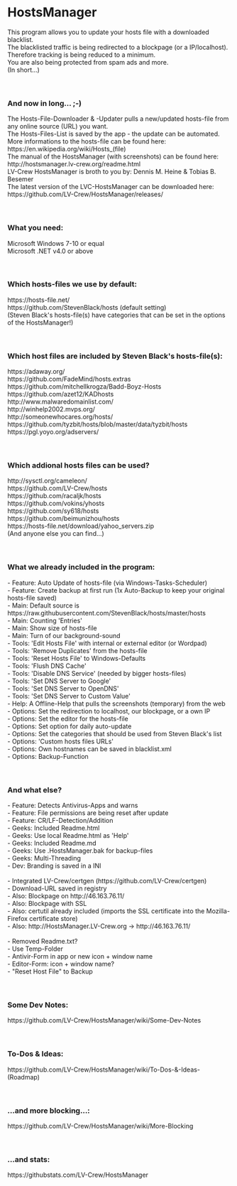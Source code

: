 # HostsManager
This program allows you to update your hosts file with a downloaded blacklist.<br>
The blacklisted traffic is being redirected to a blockpage (or a IP/localhost).<br>
Therefore tracking is being reduced to a minimum.<br>
You are also being protected from spam ads and more.<br>
(In short...)<br>
<br>
<br>
<h3><b>And now in long... ;-)</b></h3>
The Hosts-File-Downloader & -Updater pulls a new/updated hosts-file from any online source (URL) you want.<br>
The Hosts-Files-List is saved by the app - the update can be automated.<br>
More informations to the hosts-file can be found here: https://en.wikipedia.org/wiki/Hosts_(file)<br>
The manual of the HostsManager (with screenshots) can be found here: http://hostsmanager.lv-crew.org/readme.html<br>
LV-Crew HostsManager is broth to you by: Dennis M. Heine & Tobias B. Besemer<br>
The latest version of the LVC-HostsManager can be downloaded here: https://github.com/LV-Crew/HostsManager/releases/<br>
<br>
<br>
<h3><b>What you need:</b></h3>
Microsoft Windows 7-10 or equal<br>
Microsoft .NET v4.0 or above<br>
<br>
<br>
<h3><b>Which hosts-files we use by default:</b></h3>
https://hosts-file.net/<br>
https://github.com/StevenBlack/hosts (default setting)<br>
(Steven Black's hosts-file(s) have categories that can be set in the options of the HostsManager!)<br>
<br>
<br>
<h3><b>Which host files are included by Steven Black's hosts-file(s):</b></h3>
https://adaway.org/<br>
https://github.com/FadeMind/hosts.extras<br>
https://github.com/mitchellkrogza/Badd-Boyz-Hosts<br>
https://github.com/azet12/KADhosts<br>
http://www.malwaredomainlist.com/<br>
http://winhelp2002.mvps.org/<br>
http://someonewhocares.org/hosts/<br>
https://github.com/tyzbit/hosts/blob/master/data/tyzbit/hosts<br>
https://pgl.yoyo.org/adservers/<br>
<br>
<br>
<h3><b>Which addional hosts files can be used?</b></h3>
http://sysctl.org/cameleon/<br>
https://github.com/LV-Crew/hosts<br>
https://github.com/racaljk/hosts<br>
https://github.com/vokins/yhosts<br>
https://github.com/sy618/hosts<br>
https://github.com/beimunizhou/hosts<br>
https://hosts-file.net/download/yahoo_servers.zip<br>
(And anyone else you can find...)<br>
<br>
<br>
<h3><b>What we already included in the program:</b></h3>
- Feature: Auto Update of hosts-file (via Windows-Tasks-Scheduler)<br>
- Feature: Create backup at first run (1x Auto-Backup to keep your original hosts-file saved)<br>
- Main: Default source is https://raw.githubusercontent.com/StevenBlack/hosts/master/hosts<br>
- Main: Counting 'Entries'<br>
- Main: Show size of hosts-file<br>
- Main: Turn of our background-sound<br>
- Tools: 'Edit Hosts File' with internal or external editor (or Wordpad)<br>
- Tools: 'Remove Duplicates' from the hosts-file<br>
- Tools: 'Reset Hosts File' to Windows-Defaults<br>
- Tools: 'Flush DNS Cache'<br>
- Tools: 'Disable DNS Service' (needed by bigger hosts-files)<br>
- Tools: 'Set DNS Server to Google'<br>
- Tools: 'Set DNS Server to OpenDNS'<br>
- Tools: 'Set DNS Server to Custom Value'<br>
- Help: A Offline-Help that pulls the screenshots (temporary) from the web<br>
- Options: Set the redirection to localhost, our blockpage, or a own IP<br>
- Options: Set the editor for the hosts-file<br>
- Options: Set option for daily auto-update<br>
- Options: Set the categories that should be used from Steven Black's list<br>
- Options: 'Custom hosts files URLs'<br>
- Options: Own hostnames can be saved in blacklist.xml<br>
- Options: Backup-Function<br>
<br>
<br>
<h3><b>And what else?</b></h3>
- Feature: Detects Antivirus-Apps and warns<br>
- Feature: File permissions are being reset after update<br>
- Feature: CR/LF-Detection/Addition<br>
- Geeks: Included Readme.html<br>
- Geeks: Use local Readme.html as 'Help'<br>
- Geeks: Included Readme.md<br>
- Geeks: Use .HostsManager.bak for backup-files<br>
- Geeks: Multi-Threading<br>
- Dev: Branding is saved in a INI<br>
<br>
- Integrated LV-Crew/certgen (https://github.com/LV-Crew/certgen)<br>
- Download-URL saved in registry<br>
- Also: Blockpage on http://46.163.76.11/<br>
- Also: Blockpage with SSL<br>
- Also: certutil already included (imports the SSL certificate into the Mozilla-Firefox certificate store)<br>
- Also: http://HostsManager.LV-Crew.org -> http://46.163.76.11/<br>
<br>
- Removed Readme.txt?<br>
- Use Temp-Folder<br>
- Antivir-Form in app or new icon + window name<br>
- Editor-Form: icon + window name?<br>
- "Reset Host File" to Backup<br>
<br>
<br>
<h3><b>Some Dev Notes:</b></h3>
https://github.com/LV-Crew/HostsManager/wiki/Some-Dev-Notes<br>
<br>
<br>
<h3><b>To-Dos & Ideas:</b></h3>
https://github.com/LV-Crew/HostsManager/wiki/To-Dos-&-Ideas-(Roadmap)<br>
<br>
<br>
<h3><b>...and more blocking...:</b></h3>
https://github.com/LV-Crew/HostsManager/wiki/More-Blocking<br>
<br>
<br>
<h3><b>...and stats:</b></h3>
https://githubstats.com/LV-Crew/HostsManager<br>
